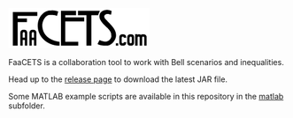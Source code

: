 ![FaaCETS logo](media/FaacetsLogo.png "FaaCETS")

FaaCETS is a collaboration tool to work with Bell scenarios and inequalities.

Head up to the [release page](https://github.com/denisrosset/faacets/releases) to download the latest JAR file.

Some MATLAB example scripts are available in this repository in the [matlab](./matlab/) subfolder.
